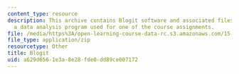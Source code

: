 ```yaml
---
content_type: resource
description: This archive contains Blogit software and associated files. Blogit is
  a data analysis program used for one of the course assignments.
file: /media/https%3A/open-learning-course-data-rc.s3.amazonaws.com/15-835-entrepreneurial-marketing-spring-2002/a629d6561e3a8e28fde0dd89ce007172_prg.zip
file_type: application/zip
resourcetype: Other
title: Blogit
uid: a629d656-1e3a-8e28-fde0-dd89ce007172
---
```

